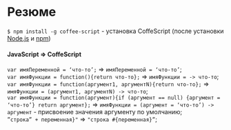 # Резюме

`$ npm install -g coffee-script` - установка CoffeScript (после установки [Node.js](http://nodejs.org/) и [npm](http://npmjs.org/))    
#### JavaScript => CoffeScript    
`var имяПеременной = ‘что-то’;` => `имяПеременной = ‘что-то’`;   
`var имяФункции = function(){return что-то};` => `имяФункции = -> что-то`;   
`var имяФункции = function(аргумент1, аргументN){return что-то};` => `имяФункции = (аргумент1, аргументN) -> что-то`;   
`var имяФункции = function(аргумент){if (аргумент == null) {аргумент = ‘что-то’} return аргумент};` => `имяФункции = (аргумент = ‘что-то’) -> аргумент` - присвоение значения аргументу по умолчанию;   
`”строка” + переменная}"` => `"строка #{переменная}”`;   